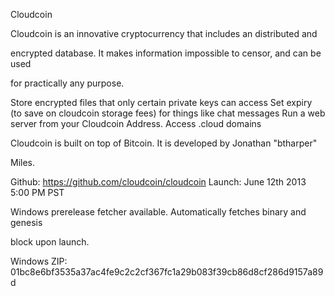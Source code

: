 Cloudcoin

Cloudcoin is an innovative cryptocurrency that includes an distributed and 

encrypted database. It makes information impossible to censor, and can be used 

for practically any purpose.

 Store encrypted files that only certain private keys can access
 Set expiry (to save on cloudcoin storage fees) for things like chat messages
 Run a web server from your Cloudcoin Address. Access .cloud domains


Cloudcoin is built on top of Bitcoin. It is developed by Jonathan "btharper" 

Miles.

Github: https://github.com/cloudcoin/cloudcoin
Launch: June 12th 2013 5:00 PM PST

Windows prerelease fetcher available. Automatically fetches binary and genesis 

block upon launch.

Windows ZIP: 01bc8e6bf3535a37ac4fe9c2c2cf367fc1a29b083f39cb86d8cf286d9157a89d

